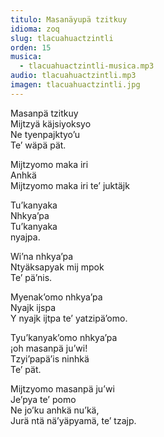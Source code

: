 ```yaml
---
titulo: Masanäyupä tzitkuy
idioma: zoq
slug: tlacuahuactzintli
orden: 15
musica: 
  - tlacuahuactzintli-musica.mp3
audio: tlacuahuactzintli.mp3
imagen: tlacuahuactzintli.jpg
---
```


Masanpä tzitkuy<br>
Mijtzyä käjsiyoksyo<br>
Ne tyenpajktyo’u<br>
Te’ wäpä pät.<br>

Mijtzyomo maka iri <br>
Anhkä<br>
Mijtzyomo maka iri te’ juktäjk<br>

Tu’kanyaka <br>
Nhkya’pa<br>
Tu’kanyaka<br>
nyajpa.<br>

Wi’na nhkya’pa<br>
Ntyäksapyak mij mpok<br>
Te’ pä’nis.<br>

Myenak’omo nhkya’pa<br>
Nyajk ijspa<br>
Y nyajk ijtpa te’ yatzipä’omo.<br>

Tyu’kanyak’omo nhkya’pa<br>
¡oh masanpä ju’wi!<br>
Tzyi’papä’is ninhkä<br>
Te’ pät.<br>

Mijtzyomo masanpä ju’wi<br>
Je’pya te’ pomo<br>
Ne jo’ku anhkä nu’kä,<br>
Jurä ntä nä’yäpyamä, te’ tzajp.<br>
